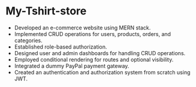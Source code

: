 # My-Tshirt-store

* Developed an e-commerce website using MERN stack.
* Implemented CRUD operations for users, products, orders, and categories.
* Established role-based authorization.
* Designed user and admin dashboards for handling CRUD operations.
* Employed conditional rendering for routes and optional visibility.
* Integrated a dummy PayPal payment gateway.
* Created an authentication and authorization system from scratch using JWT.
